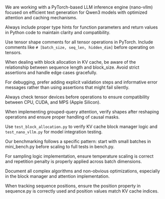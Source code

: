 We are working with a PyTorch-based LLM inference engine (nano-vllm) focused on efficient text generation for Qwen3 models with optimized attention and caching mechanisms.

Always include proper type hints for function parameters and return values in Python code to maintain clarity and compatibility.

Use tensor shape comments for all tensor operations in PyTorch. Include comments like `# [batch_size, seq_len, hidden_dim]` before operating on tensors.

When dealing with block allocation in KV cache, be aware of the relationship between sequence length and block_size. Avoid strict assertions and handle edge cases gracefully.

For debugging, prefer adding explicit validation steps and informative error messages rather than using assertions that might fail silently.

Always check tensor devices before operations to ensure compatibility between CPU, CUDA, and MPS (Apple Silicon).

When implementing grouped-query attention, verify shapes after reshaping operations and ensure proper handling of causal masks.

Use `test_block_allocation.py` to verify KV cache block manager logic and `test_nano_vllm.py` for model integration testing.

Our benchmarking follows a specific pattern: start with small batches in mini_bench.py before scaling to full tests in bench.py.

For sampling logic implementation, ensure temperature scaling is correct and repetition penalty is properly applied across batch dimensions.

Document all complex algorithms and non-obvious optimizations, especially in the block manager and attention implementation.

When tracking sequence positions, ensure the position property in sequence.py is correctly used and position values match KV cache indices.

